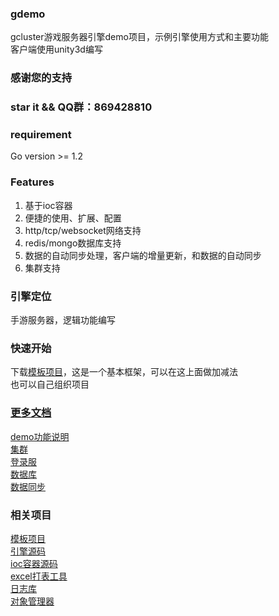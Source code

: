 ### gdemo
gcluster游戏服务器引擎demo项目，示例引擎使用方式和主要功能  
客户端使用unity3d编写

### 感谢您的支持
### star it && QQ群：869428810

### requirement
Go version >= 1.2

### Features
1. 基于ioc容器
2. 便捷的使用、扩展、配置
3. http/tcp/websocket网络支持
4. redis/mongo数据库支持
5. 数据的自动同步处理，客户端的增量更新，和数据的自动同步
6. 集群支持

### 引擎定位
手游服务器，逻辑功能编写

### 快速开始
下载[模板项目](https://github.com/gosrv/gcluster)，这是一个基本框架，可以在这上面做加减法  
也可以自己组织项目

### [更多文档](server/doc/)
[demo功能说明](server/doc/demo功能说明.md)  
[集群](server/doc/cluster.md)  
[登录服](server/doc/登陆服.md)  
[数据库](server/doc/数据库.md)  
[数据同步](server/doc/数据同步.md)    

### 相关项目
[模板项目](https://github.com/gosrv/gcluster)  
[引擎源码](https://github.com/gosrv/gbase)  
[ioc容器源码](https://github.com/gosrv/goioc)  
[excel打表工具](https://github.com/gosrv/excelreader)  
[日志库](https://github.com/gosrv/glog)  
[对象管理器](https://github.com/gosrv/gmx)  

